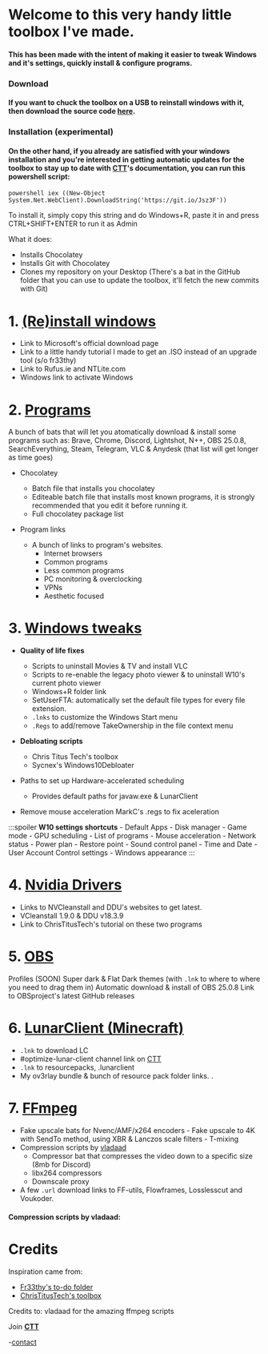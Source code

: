 # Welcome to this very handy little toolbox I've made.

#### This has been made with the intent of making it easier to tweak Windows and it's settings, quickly install & configure programs.

### Download

#### If you want to chuck the toolbox on a USB to reinstall windows with it, then download the source code [here](https://couleur.tech/toolbox/download).

### Installation (experimental)

#### On the other hand, if you already are satisfied with your windows installation and you're interested in getting automatic updates for the toolbox to stay up to date with [CTT](https://dsc.gg/CTT "It's my Discord server where I document useful stuff")'s documentation, you can run this powershell script:

    powershell iex ((New-Object System.Net.WebClient).DownloadString('https://git.io/Jsz3F'))

To install it, simply copy this string and do Windows+R, paste it in and press CTRL+SHIFT+ENTER to run it as Admin

What it does:
- Installs Chocolatey
- Installs Git with Chocolatey
- Clones my repository on your Desktop
(There's a bat in the GitHub folder that you can use to update the toolbox, it'll fetch the new commits with Git)

# 1. [(Re)install windows](https://github.com/couleurm/couleurstoolbox/tree/main/1%20(Re)install%20Windows)

  - Link to Microsoft's official download page
  - Link to a little handy tutorial I made to get an .ISO instead of an upgrade tool (s/o fr33thy)
  - Link to Rufus.ie and NTLite.com
  - Windows link to activate Windows

# 2. [Programs](https://github.com/couleurm/couleurstoolbox/tree/main/2%20%20Programs)

A bunch of bats that will let you atomatically download & install some programs such as: 
Brave, Chrome, Discord, Lightshot, N++, OBS 25.0.8, SearchEverything, Steam, Telegram, VLC & Anydesk (that list will get longer as time goes)
- Chocolatey
    - Batch file that installs you chocolatey
    - Editeable batch file that installs most known programs, it is strongly recommended that you edit it before running it.
    - Full chocolatey package list

- Program links
    - A bunch of links to program's websites.
        - Internet browsers
        - Common programs
        - Less common programs
        - PC monitoring & overclocking
        - VPNs
        - Aesthetic focused

# 3. [Windows tweaks](https://github.com/couleurm/couleurstoolbox/tree/main/3%20Windows%20Tweaks)

- **Quality of life fixes**
    - Scripts to uninstall Movies & TV and install VLC
    - Scripts to re-enable the legacy photo viewer & to uninstall W10's current photo viewer
    - Windows+R folder link
    - SetUserFTA: automatically set the default file types for every file extension.
    - `.lnks` to customize the Windows Start menu
    - `.Regs` to add/remove TakeOwnership in the file context menu

- **Debloating scripts**
    - Chris Titus Tech's toolbox
    - Sycnex's Windows10Debloater

- Paths to set up Hardware-accelerated scheduling
    - Provides default paths for javaw.exe & LunarClient

- Remove mouse acceleration
MarkC's .regs to fix aceleration

:::spoiler **W10 settings shortcuts**
    - Default Apps
    - Disk manager
    - Game mode
    - GPU scheduling
    - List of programs
    - Mouse acceleration
    - Network status
    - Power plan
    - Restore point
    - Sound control panel
    - Time and Date
    - User Account Control settings
    - Windows appearance
:::

# 4. [Nvidia Drivers](https://github.com/couleurm/couleurstoolbox/tree/main/4%20Nvidia%20Drivers)

- Links to NVCleanstall and DDU's websites to get latest.
- VCleanstall 1.9.0 & DDU v18.3.9
- Link to ChrisTitusTech's tutorial on these two programs
# 5.  [OBS](https://github.com/couleurm/couleurstoolbox/tree/main/5%20OBS)

Profiles (SOON)
Super dark & Flat Dark themes (with `.lnk` to where to where you need to drag them in)
Automatic download & install of OBS 25.0.8
Link to OBSproject's latest GitHub releases
# 6.  [LunarClient (Minecraft)](https://github.com/couleurm/couleurstoolbox/tree/main/6%20LunarClient) 

- `.lnk` to download LC
- #optimize-lunar-client channel link on [CTT](https://dsc.gg/CTT)
- `.lnk` to resourcepacks, .lunarclient
- My ov3rlay bundle & bunch of resource pack folder links.
. 
# 7. [FFmpeg](https://github.com/couleurm/couleurstoolbox/tree/main/7%20%20FFmpeg)

- Fake upscale bats for Nvenc/AMF/x264 encoders
        - Fake upscale to 4K with SendTo method, using XBR & Lanczos scale filters
        - T-mixing
- Compression scripts by [vladaad](https://github.com/vladaad)
    - Compressor bat that compresses the video down to a specific size (8mb for Discord)
    - libx264 compressors
    - Downscale proxy
- A few `.url` download links to FF-utils, Flowframes, Losslesscut and Voukoder.
#### Compression scripts by vladaad:


# Credits

Inspiration came from:

- [Fr33thy's to-do folder](https://drive.google.com/drive/folders/1ocl1dZpyeRjgNGpmEIA-Ay4BJ8Jex_l1)
- [ChrisTitusTech's toolbox](https://github.com/ChrisTitusTech/win10script)

Credits to:
vladaad for the amazing ffmpeg scripts

Join [**CTT**](https://dsc.gg/ctt)

-[contact](https://couleur.tech)

